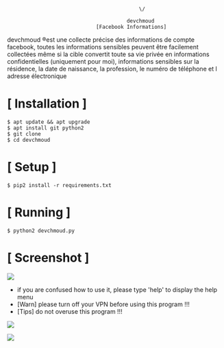 ```

                                           \/    
                                       
                                       devchmoud
                             [Facebook Informations]
```
devchmoud ®️est une collecte précise des informations de compte facebook, toutes les informations sensibles peuvent être facilement collectées même si la cible convertit toute sa vie privée en informations confidentielles (uniquement pour moi), informations sensibles sur la résidence, la date de naissance, la profession, le numéro de téléphone et  l adresse électronique



# [ Installation ]
```
$ apt update && apt upgrade
$ apt install git python2
$ git clone 
$ cd devchmoud
```

# [ Setup ]
```
$ pip2 install -r requirements.txt
```
# [ Running ]
```
$ python2 devchmoud.py
```
# [ Screenshot ]
<img src="https://ibb.co/wwz55SC"/>

* if you are confused how to use it, please type 'help' to display the help menu
* [Warn] please turn off your VPN before using this program !!!
* [Tips] do not overuse this program !!!

![](https://image.ibb.co/i4ES3U/bc.png)

   ![](https://image.ibb.co/iniWV9/electrum_3_2_2_2018_08_30_21_49_44.png)


